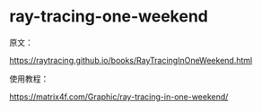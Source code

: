 # ray-tracing-one-weekend

原文：

https://raytracing.github.io/books/RayTracingInOneWeekend.html

使用教程：

https://matrix4f.com/Graphic/ray-tracing-in-one-weekend/
